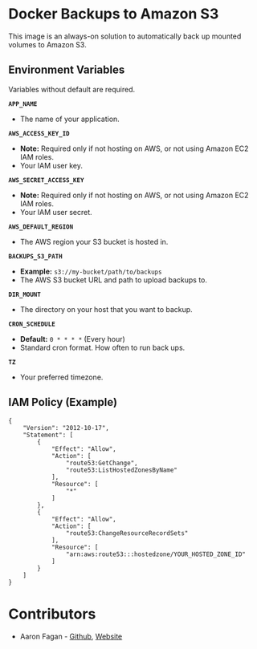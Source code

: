 # Docker Backups to Amazon S3
This image is an always-on solution to automatically back up mounted volumes to Amazon S3.

## Environment Variables
Variables without default are required.

**`APP_NAME`**
- The name of your application.

**`AWS_ACCESS_KEY_ID`**
- **Note:** Required only if not hosting on AWS, or not using Amazon EC2 IAM roles.
- Your IAM user key.

**`AWS_SECRET_ACCESS_KEY`**
- **Note:** Required only if not hosting on AWS, or not using Amazon EC2 IAM roles.
- Your IAM user secret.

**`AWS_DEFAULT_REGION`**
- The AWS region your S3 bucket is hosted in.

**`BACKUPS_S3_PATH`**
- **Example:** `s3://my-bucket/path/to/backups`
- The AWS S3 bucket URL and path to upload backups to.

**`DIR_MOUNT`**
- The directory on your host that you want to backup.

**`CRON_SCHEDULE`**
- **Default:** `0 * * * *` (Every hour)
- Standard cron format. How often to run back ups.

**`TZ`**
- Your preferred timezone.

## IAM Policy (Example)
```
{
    "Version": "2012-10-17",
    "Statement": [
        {
            "Effect": "Allow",
            "Action": [
                "route53:GetChange",
                "route53:ListHostedZonesByName"
            ],
            "Resource": [
                "*"
            ]
        },
        {
            "Effect": "Allow",
            "Action": [
                "route53:ChangeResourceRecordSets"
            ],
            "Resource": [
                "arn:aws:route53:::hostedzone/YOUR_HOSTED_ZONE_ID"
            ]
        }
    ]
}
```

# Contributors
* Aaron Fagan - [Github](https://github.com/aaronfagan), [Website](https://www.aaronfagan.ca/)
